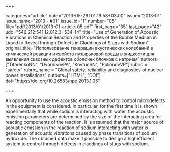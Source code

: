 +++

categories="article"
date="2013-05-29T01:19:53+03:00"
issue="2013-01"
issue_name="2013 - #01"
issue_id="1"
number="05"
file="pdf/2013/01/2013-01-article-05.pdf"
first_page="35"
last_page="42"
udc="546.212:541.12.012.3+534-14"
title="Use of Generation of Acoustic Vibrations in Chemical Reaction and Properties of the Bubble Medium in Liquid to Reveal through Defects in Claddings of Slugs with Sodium"
original_title="Использование генерации акустических колебаний в химической реакции и свойств пузырьковой среды в жидкости для выявления сквозных дефектов оболочек блочков с натрием"
authors=["TitarenkoNN", "DvornikovPA", "KovtunSN", "PolionovVP"]
rubric = "safety"
rubric_name = "Global safety, reliability and diagnostics of nuclear power installations"
outputs=["HTML", "DOI"]
doi="https://doi.org/10.26583/npe.2013.1.05"

+++

An opportunity to use the acoustic emission method to control microdefects in the equipment is considered. In particular, for the first time it is shown experimentally that while sodium is interacting with water, the acoustic emission parameters are determined by the size of the interacting area for reacting components of the reaction. It is assumed that the major source of acoustic emission in the reaction of sodium interacting with water is generation of acoustic vibrations caused by phase transitions of sodium hydroxide. The obtained data make it possible to design a highefficient system to control through defects in claddings of slugs with sodium.
